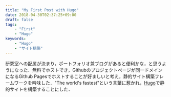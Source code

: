 ```yaml
---
title: "My First Post with Hugo"
date: 2018-04-30T02:37:25+09:00
draft: false
tags:
    - "First"
    - "Hugo"
keywords:
    - "Hugo"
    - "サイト構築"
---
```


研究室への配属が決まり，ポートフォリオ兼ブログがあると便利かな，と思うようになった．無料でホストでき，Githubのプロジェクトページが同一ドメインになるGithub Pagesでホストすることが好ましいと考え，静的サイト構築フレームワークを吟味した．"The world's fastest"という言葉に惹かれ，[Hugo](https://gohugo.io/)で静的サイトを構築することにした．

<!--more-->
